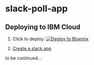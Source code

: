 # slack-poll-app

## Deploying to IBM Cloud

1. Click to deploy: [![Deploy to Bluemix](https://bluemix.net/deploy/button.png)](https://bluemix.net/deploy?repository=https%3A%2F%2Fgithub.com%2Ftsaiyl%2Fslack-poll-app.git&branch=master)

2. [Create a slack app](https://api.slack.com/apps?new_app=1)

to be continued...
